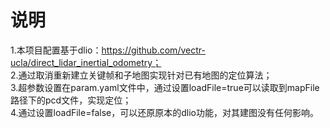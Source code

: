 # **说明**
1.本项目配置基于dlio：https://github.com/vectr-ucla/direct_lidar_inertial_odometry；  
2.通过取消重新建立关键帧和子地图实现针对已有地图的定位算法；  
3.超参数设置在param.yaml文件中，通过设置loadFile=true可以读取到mapFile路径下的pcd文件，实现定位；  
4.通过设置loadFile=false，可以还原原本的dlio功能，对其建图没有任何影响。
